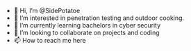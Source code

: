 - 👋 Hi, I’m @SidePotatoe
- 👀 I’m interested in penetration testing and outdoor cooking.
- 🌱 I’m currently learning bachelors in cyber security
- 💞️ I’m looking to collaborate on projects and coding
- 📫 How to reach me here

<!---
SidePotatoe/SidePotatoe is a ✨ special ✨ repository because its `README.md` (this file) appears on your GitHub profile.
You can click the Preview link to take a look at your changes.
--->
